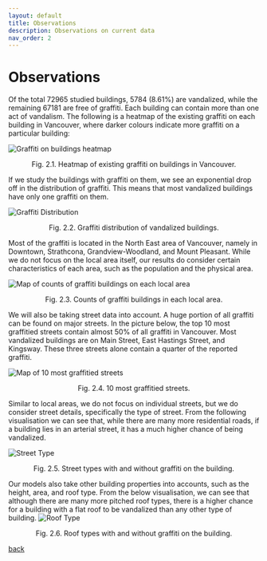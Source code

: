 ```yaml
---
layout: default
title: Observations
description: Observations on current data
nav_order: 2
---
```


# Observations

Of the total 72965 studied buildings, 5784 (8.61%) are vandalized, while the remaining 67181 are free of graffiti. Each building can contain more than one act of vandalism. The following is a heatmap of the existing graffiti on each building in Vancouver, where darker colours indicate more graffiti on a particular building:

![Graffiti on buildings heatmap](/assets/images/original_graffiti_heatmap.png)
<p align="center">
    Fig. 2.1. Heatmap of existing graffiti on buildings in Vancouver.
</p>
If we study the buildings with graffiti on them, we see an exponential drop off in the distribution of graffiti. This means that most vandalized buildings have only one graffiti on them.

![Graffiti Distribution](/assets/images/graffiti_distribution.png)
<p align="center">
    Fig. 2.2. Graffiti distribution of vandalized buildings.
</p>
Most of the graffiti is located in the North East area of Vancouver, namely in Downtown, Strathcona, Grandview-Woodland, and Mount Pleasant. While we do not focus on the local area itself, our results do consider certain characteristics of each area, such as the population and the physical area.

![Map of counts of graffiti buildings on each local area](/assets/images/local_area_graffiti_heatmap.png)
<p align="center">
    Fig. 2.3. Counts of graffiti buildings in each local area.
</p>
We will also be taking street data into account. A huge portion of all graffiti can be found on major streets. In the picture below, the top 10 most graffitied streets contain almost 50% of all graffiti in Vancouver. Most vandalized buildings are on Main Street, East Hastings Street, and Kingsway. These three streets alone contain a quarter of the reported graffiti.

![Map of 10 most graffitied streets](/assets/images/vancouver_streetopt2.png)
<p align="center">
    Fig. 2.4. 10 most graffitied streets.
</p>
Similar to local areas, we do not focus on individual streets, but we do consider street details, specifically the type of street. From the following visualisation we can see that, while there are many more residential roads, if a building lies in an arterial street, it has a much higher chance of being vandalized.

![Street Type](https://user-images.githubusercontent.com/4567991/139188218-9a0d91a2-72fa-4cf6-8c93-282cfe598bd1.jpeg)
<p align="center">
    Fig. 2.5. Street types with and without graffiti on the building.
</p>

Our models also take other building properties into accounts, such as the height, area, and roof type. From the below visualisation, we can see that although there are many more pitched roof types, there is a higher chance for a building with a flat roof to be vandalized than any other type of building.
![Roof Type](https://user-images.githubusercontent.com/4567991/139188208-2b56689a-ecc5-4abd-898e-34afb751dd13.jpeg)

<p align="center">
    Fig. 2.6. Roof types with and without graffiti on the building.
</p>

[back](./)
